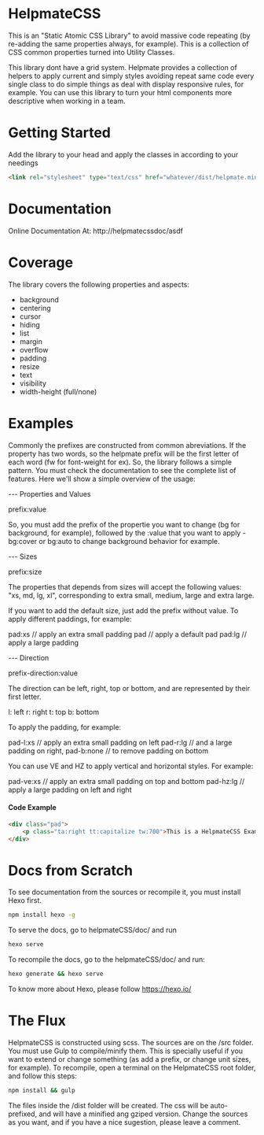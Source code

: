 # HelpmateCSS

This is an "Static Atomic CSS Library" to avoid massive code repeating (by re-adding the same properties always, for example). This is a collection of CSS common properties turned into Utility Classes.

This library dont have a grid system. Helpmate provides a collection of helpers to apply current and simply styles avoiding repeat same code every single class to do simple things as deal with display responsive rules, for example. You can use this library to turn your html components more descriptive when working in a team.

# Getting Started

Add the library to your head and apply the classes in according to your needings

```html
<link rel="stylesheet" type="text/css" href="whatever/dist/helpmate.min.css">
```

# Documentation

Online Documentation At:
http://helpmatecssdoc/asdf

# Coverage

The library covers the following properties and aspects:

- background
- centering
- cursor
- hiding
- list
- margin
- overflow
- padding
- resize
- text
- visibility
- width-height (full/none)

# Examples

Commonly the prefixes are constructed from common abreviations. If the property has two words, so the
helpmate prefix will be the first letter of each word (fw for font-weight for ex). So, the library follows
a simple pattern. You must check the documentation to see the complete list of features. Here we'll show
a simple overview of the usage:

--- Properties and Values

prefix:value

So, you must add the prefix of the propertie you want to change (bg for background, for example), followed
by the :value that you want to apply - bg:cover or bg:auto to change background behavior for example.

--- Sizes

prefix:size

The properties that depends from sizes will accept the following values:
"xs, md, lg, xl", corresponding to extra small, medium, large and extra large.

If you want to add the default size, just add the prefix without value.
To apply different paddings, for example:

pad:xs // apply an extra small padding
pad    // apply a default pad
pad:lg // apply a large padding

--- Direction

prefix-direction:value

The direction can be left, right, top or bottom, and are represented by their first letter.

l: left
r: right
t: top
b: bottom

To apply the padding, for example:

pad-l:xs   // apply an extra small padding on left
pad-r:lg   // and a large padding on right,
pad-b:none // to remove padding on bottom

You can use VE and HZ to apply vertical and horizontal styles. For example:

pad-ve:xs // apply an extra small padding on top and bottom
pad-hz:lg // apply a large padding on left and right

#### Code Example

```html
<div class="pad">
	<p class="ta:right tt:capitalize tw:700">This is a HelpmateCSS Example</p>
</div>
```

# Docs from Scratch

To see documentation from the sources or recompile it, you must install Hexo first.

```bash
npm install hexo -g
```

To serve the docs, go to helpmateCSS/doc/ and run

```bash
hexo serve
```

To recompile the docs, go to the helpmateCSS/doc/ and run:

```bash
hexo generate && hexo serve
```

To know more about Hexo, please follow https://hexo.io/

# The Flux

HelpmateCSS is constructed using scss. The sources are on the /src folder. You must use Gulp to compile/minify them.
This is specially useful if you want to extend or change something (as add a prefix, or change unit sizes, for example).
To recompile, open a terminal on the HelpmateCSS root folder, and follow this steps:


```bash
npm install && gulp
```

The files inside the /dist folder will be created. The css will be auto-prefixed, and will have a minified ang gziped version.
Change the sources as you want, and if you have a nice sugestion, please leave a comment.